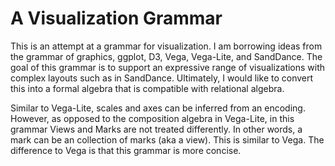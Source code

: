 # A Visualization Grammar

This is an attempt at a grammar for visualization. I am borrowing ideas from the grammar of graphics, ggplot, D3, Vega, Vega-Lite, and SandDance. The goal of this grammar is to support an expressive range of visualizations with complex layouts such as in SandDance. Ultimately, I would like to convert this into a formal algebra that is compatible with relational algebra.

Similar to Vega-Lite, scales and axes can be inferred from an encoding. However, as opposed to the composition algebra in Vega-Lite, in this grammar Views and Marks are not treated differently. In other words, a mark can be an collection of marks (aka a view). This is similar to Vega. The difference to Vega is that this grammar is more concise.
